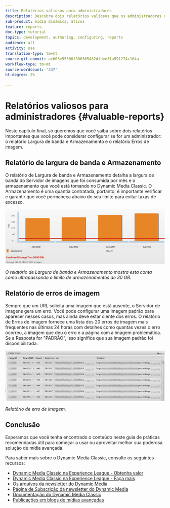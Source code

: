 ```yaml
---
title: Relatórios valiosos para administradores
description: Descubra dois relatórios valiosos que os administradores do Dynamic Media Classic devem considerar a configuração.
sub-product: mídia dinâmica, ativos
feature: reports
doc-type: tutorial
topics: development, authoring, configuring, reports
audience: all
activity: use
translation-type: tm+mt
source-git-commit: ac603e55308f306305482dfdee31a591274c164a
workflow-type: tm+mt
source-wordcount: '337'
ht-degree: 2%

---
```



# Relatórios valiosos para administradores {#valuable-reports}

Neste capítulo final, só queremos que você saiba sobre dois relatórios importantes que você pode considerar configurar se for um administrador: o relatório Largura de banda e Armazenamento e o relatório Erros de imagem.

## Relatório de largura de banda e Armazenamento

O relatório de Largura de banda e Armazenamento detalha a largura de banda do Servidor de imagens que foi consumida por mês e o armazenamento que você está tomando no Dynamic Media Classic. O Armazenamento é uma quantia contratada, portanto, é importante verificar e garantir que você permaneça abaixo do seu limite para evitar taxas de excesso.

![imagem](assets/valuable-reports/reports-1.jpg)

_O relatório de Largura de banda e Armazenamento mostra esta conta como ultrapassando o limite de armazenamentos de 30 GB._

## Relatório de erros de imagem

Sempre que um URL solicita uma imagem que está ausente, o Servidor de imagens gera um erro. Você pode configurar uma imagem padrão para aparecer nesses casos, mas ainda deve estar ciente dos erros. O relatório de Erros de imagem fornece uma lista dos 20 erros de imagem mais frequentes nas últimas 24 horas com detalhes como quantas vezes o erro ocorreu, a imagem que deu o erro e a página com a imagem problemática. Se a Resposta for &quot;PADRÃO&quot;, isso significa que sua imagem padrão foi disponibilizada.

![imagem](assets/valuable-reports/reports-2.jpg)

_Relatório de erro de imagem._

## Conclusão

Esperamos que você tenha encontrado o conteúdo neste guia de práticas recomendadas útil para começar a usar ou aproveitar melhor sua poderosa solução de mídia avançada.

Para saber mais sobre o Dynamic Media Classic, consulte os seguintes recursos:

- [Dynamic Media Classic na Experience League - Obtenha valor](https://guided.adobe.com/?launch=AEM-5a#recommended/solutions/experience-manager)
- [Dynamic Media Classic na Experience League - Faça mais](https://guided.adobe.com/?launch=AEM-6a#recommended/solutions/experience-manager)
- [Os arquivos da newsletter do Dynamic Media](https://docs.adobe.com/content/help/en/dynamic-media-classic/using/dynamic-media-newsletter.html)
- [Página de Subscrição da newsletter do Dynamic Media](https://www.adobe.com/subscription/dynamic-media-newsletter.html)
- [Documentação do Dynamic Media Classic](https://docs.adobe.com/content/help/en/dynamic-media-classic/using/home.html)
- [Publicações em blogs de mídias avançadas](https://theblog.adobe.com/tag/dynamic-media)
